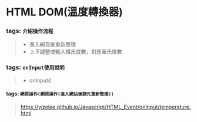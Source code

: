 # HTML DOM(溫度轉換器)
### tags: `介紹操作流程`  
> * 進入網頁後重新整理
> * 上下調整或輸入攝氏度數，對應華氏度數
### tags: `onInput使用說明`
>* onInput()
#### tags: `網頁操作(網頁操作(進入網站後請先重新整理))`
>https://yizelee.github.io/Javascript/HTML_Event/onInput/temperature.html
